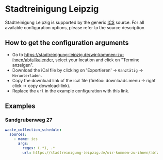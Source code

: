 # Stadtreinigung Leipzig

Stadtreinigung Leipzig is supported by the generic [ICS](/doc/source/ics.md) source. For all available configuration options, please refer to the source description.


## How to get the configuration arguments

- Go to <https://stadtreinigung-leipzig.de/wir-kommen-zu-ihnen/abfallkalender>, select your location and click on "Termine anzeigen".  
- Download the iCal file by clicking on 'Exportieren' -> `Ganztätig` -> `Herunterladen`.
- Copy the download link of the ical file (firefox: downloads menu -> right click -> copy download-link).
- Replace the `url` in the example configuration with this link.

## Examples

### Sandgrubenweg 27

```yaml
waste_collection_schedule:
  sources:
    - name: ics
      args:
        regex: (.*), .*
        url: https://stadtreinigung-leipzig.de/wir-kommen-zu-ihnen/abfallkalender/ical.ics?position_nos=38296&name=Sandgrubenweg&mode=download
```
